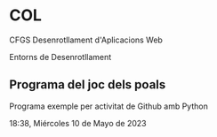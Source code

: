 # COL

CFGS Desenrotllament d'Aplicacions Web

Entorns de Desenrotllament

## Programa del joc dels poals

Programa exemple per activitat de Github amb Python

18:38, Miércoles 10 de Mayo de 2023
